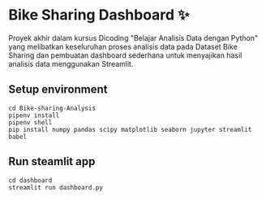 # Bike Sharing Dashboard ✨

Proyek akhir dalam kursus Dicoding "Belajar Analisis Data dengan Python" yang melibatkan keseluruhan proses analisis data pada Dataset Bike Sharing dan pembuatan dashboard sederhana untuk menyajikan hasil analisis data menggunakan Streamlit.

## Setup environment
```
cd Bike-sharing-Analysis
pipenv install
pipenv shell
pip install numpy pandas scipy matplotlib seaborn jupyter streamlit babel
```

## Run steamlit app
```
cd dashboard
streamlit run dashboard.py
```

